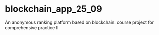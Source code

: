 # blockchain_app_25_09
An anonymous ranking platform based on blockchain: course project for comprehensive practice II
